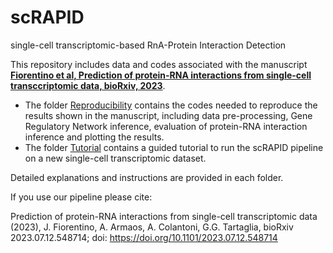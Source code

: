 # scRAPID
single-cell transcriptomic-based RnA-Protein Interaction Detection

This repository includes data and codes associated with the manuscript [**Fiorentino et al, Prediction of protein-RNA interactions from single-cell transccriptomic data, bioRxiv, 2023**](https://www.biorxiv.org/content/10.1101/2023.07.12.548714v1). 

* The folder [Reproducibility](/Reproducibility/) contains the codes needed to reproduce the results shown in the manuscript, including data pre-processing, Gene Regulatory Network inference, evaluation of protein-RNA interaction inference and plotting the results.
* The folder [Tutorial](/Tutorial/) contains a guided tutorial to run the scRAPID pipeline on a new single-cell transcriptomic dataset.

Detailed explanations and instructions are provided in each folder.

If you use our pipeline please cite:

Prediction of protein-RNA interactions from single-cell transcriptomic data (2023), J. Fiorentino, A. Armaos, A. Colantoni, G.G. Tartaglia,
bioRxiv 2023.07.12.548714; doi: https://doi.org/10.1101/2023.07.12.548714
